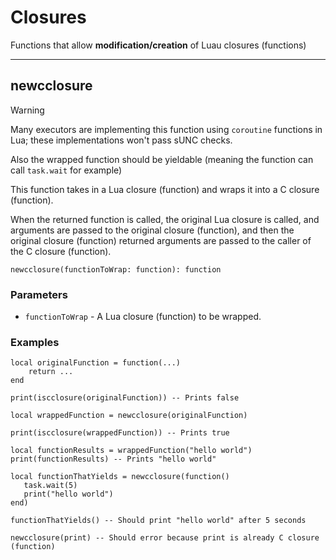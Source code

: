 # Closures

Functions that allow **modification/creation** of Luau closures (functions)

---

## newcclosure

> [!WARNING]
> Many executors are implementing this function using `coroutine` functions in Lua; these implementations won't pass sUNC checks.
>
> Also the wrapped function should be yieldable (meaning the function can call `task.wait` for example)

This function takes in a Lua closure (function) and wraps it into a C closure (function). 

When the returned function is called, the original Lua closure is called, and arguments are passed to the original closure (function), and then the original closure (function) returned arguments are passed to the caller of the C closure (function).
```luau
newcclosure(functionToWrap: function): function
```

### Parameters
- `functionToWrap` - A Lua closure (function) to be wrapped.

### Examples
```luau
local originalFunction = function(...)
    return ...
end

print(iscclosure(originalFunction)) -- Prints false

local wrappedFunction = newcclosure(originalFunction)

print(iscclosure(wrappedFunction)) -- Prints true

local functionResults = wrappedFunction("hello world")
print(functionResults) -- Prints "hello world"
```

```luau
local functionThatYields = newcclosure(function()
   task.wait(5)
   print("hello world")
end)

functionThatYields() -- Should print "hello world" after 5 seconds
```

```luau
newcclosure(print) -- Should error because print is already C closure (function)
```

